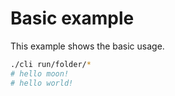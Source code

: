 # Basic example

This example shows the basic usage.

```sh
./cli run/folder/*
# hello moon!
# hello world!
```
